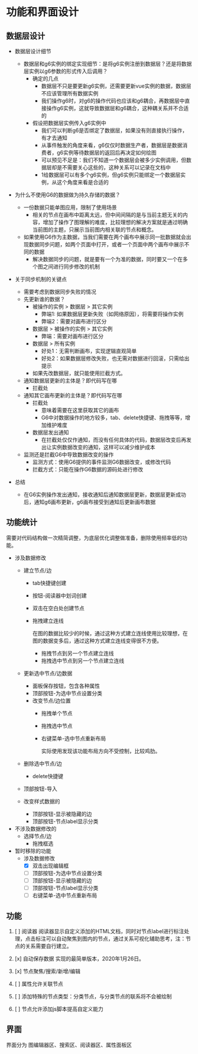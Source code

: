 # 功能和界面设计

## 数据层设计

* 数据层设计细节
  * 数据层和g6实例的绑定实现细节：是将g6实例注册到数据层？还是将数据层实例以g6参数的形式传入后调用？
    * 确定的几点
      * 数据层不只是要更新g6实例，还需要更新vue实例的数据，数据层不应该管理所有数据实例
      * 我们操作g6时，对g6的操作代码也应该和g6耦合，再数据层中直接操作g6实例，这就导致数据层和g6耦合，这种耦关系并不合适的
    * 假设把数据层实例传入g6实例中
      * 我们可以判断g6是否绑定了数据层，如果没有则直接执行操作，有才去通知
      * 从事件触发的角度来看，g6仅仅时数据生产者，数据层是数据消费者，g6实例等待数据层的返回后再决定如何绘图
      * 可以预见不足是：我们不知道一个数据层会被多少实例调用，但数据层却是不需要关心这些的，这种关系可以记录在文档中
      * 1给数据层可以有多个g6实例，但g6实例只能绑定一个数据层实例，从这个角度来看是合适的

* 为什么不使用G6的数据做为持久存储的数据？
  * 一份数据只能单图应用，限制了使用场景
    * 相关的节点在画布中距离太远，但中间间隔的是与当前主题无关的内容，增加了操作了图理解的难度，比较理想的解决方案就是通过明确当前图的主题，只展示当前图内相关联的节点和概念。
  * 如果使用G6作为主数据，当我们需要在两个画布中展示同一批数据就会出现数据同步问题，如两个页面中打开，或者一个页面中两个画布中展示不同的数据
    * 解决数据同步的问题，就是要有一个为准的数据，同时要又一个在多个图之间进行同步修改的机制
* 关于同步机制的关键点
  * 需要考虑到数据同步失败的情况
  * 先更新谁的数据？
    * 被操作的实例 > 数据层 > 其它实例
      * 弊端1: 如果数据层更新失败（如网络原因），将需要将操作实例
      * 弊端2：需要对画布进行区分
    * 数据层 > 被操作的实例 > 其它实例
      * 弊端：需要对画布进行区分
    * 数据层 > 所有实例
      * 好处1：无需判断画布，实现逻辑直观简单
      * 好处2：如果数据层修改失败，也无需对数据进行回滚，只需给出提示
    * 如果先改数据层，就只能使用拦截方式。
  * 通知数据层更新的主体是？即代码写在哪
    * 拦截处
  * 通知其它画布更新的主体是？即代码写在哪
    * 拦截处
      * 意味着需要在这里获取其它的画布
      * G6中对数据操作的地方较多，tab、delete快捷键、拖拽等等，增加维护难度
    * 数据层发出通知
      * 在拦截处仅仅作通知，而没有任何具体的代码，数据层改变后再发出让实例数据改变的通知，这样可以减少维护成本
  * 监测还是拦截G6中导致数据改变的操作
    * 监测方式：使用G6提供的事件监测G6数据改变，或修改代码
    * 拦截方式：只能在操作G6数据的源码处进行修改
* 总结
  * 在G6实例操作发出通知，接收通知后通知数据层更新，数据层更新成功后，通知g6画布更新，g6画布接受到通知后更新画布数据

## 功能统计

需要对代码结构做一次精简调整，为底层优化调整做准备，删除使用频率低的功能。

* 涉及数据修改
  * 建立节点/边
    * tab快捷键创建
    * 按钮-阅读器中划词创建
    * 双击在空白处创建节点
    * 拖拽建立连线

      在图的数据比较少的时候，通过这种方式建立连线使用比较理想，在图的数据变多后，通过这种方式建立连线变得很不方便。

      * 拖拽节点到另一个节点建立连线
      * 拖拽选中节点到另一个节点建立连线
  * 更新选中节点/边数据
    * 面板保存按钮，包含各种属性
    * 顶部按钮-为选中节点设置分类
    * 改变节点/边位置
      * 拖拽单个节点
      * 拖拽选中节点
      * 右键菜单-选中节点重新布局

        实际使用发现该功能布局方向不受控制，比较鸡肋。

  * 删除选中节点/边
    * delete快捷键
  * 顶部按钮-导入
  * 改变样式数据的
    * 顶部按钮-显示被隐藏的边
    * 顶部按钮-节点label显示分类
* 不涉及数据修改的
  * 选择节点/边
    * 拖拽框选
* 暂时移除的功能
  * 涉及数据修改
    * [x] 双击出现编辑框
    * [ ] 顶部按钮-为选中节点设置分类
    * [ ] 顶部按钮-显示被隐藏的边
    * [ ] 顶部按钮-节点label显示分类
    * [ ] 右键菜单-选中节点重新布局

## 功能

1. [ ] 阅读器
  阅读器显示自定义添加的HTML文档，同时对节点label进行标注处理，点击标注可以自动聚焦到图内的节点，通过关系可视化辅助思考，注：节点的关系需要自行建立。

2. [x] 自动保存数据
   实现的最简单版本，2020年1月26日。

3. [x] 节点聚焦/搜索/新增/编辑
4. [ ] 属性允许关联节点
5. [ ] 添加特殊的节点类型：分类节点，与分类节点的联系将不会被绘制
6. [ ] 节点允许添加js脚本提高自定义能力

## 界面

界面分为 图编辑器区、搜索区、阅读器区、属性面板区
